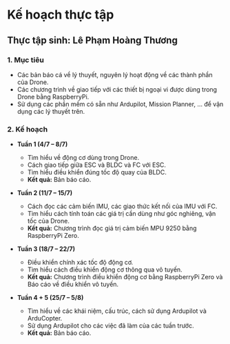 # **Kế hoạch thực tập**

## **Thực tập sinh: Lê Phạm Hoàng Thương** 

### 1. Mục tiêu
- Các bản báo cá về lý thuyết, nguyên lý hoạt động về các thành phần của Drone.
- Các chương trình về giao tiếp với các thiết bị ngoại vi được dùng trong Drone bằng RaspberryPi.
- Sử dụng các phần mềm có sẵn như Ardupilot, Mission Planner, … để vận dụng các lý thuyết trên.

### 2. Kế hoạch
- **Tuần 1 (4/7 – 8/7)**
    - Tìm hiểu về động cơ dùng trong Drone.
    - Cách giao tiếp giữa ESC và BLDC và FC với ESC.
    - Tìm hiểu điều khiển đúng tốc độ quay của BLDC.
    - **Kết quả:** Bản báo cáo.
- **Tuần 2 (11/7 – 15/7)**
    - Cách đọc các cảm biến IMU, các giao thức kết nối của IMU với FC.
    - Tìm hiểu cách tính toán các giá trị cần dùng như góc nghiêng, vận tốc của Drone.
    - **Kết quả:** Chương trình đọc giá trị cảm biến MPU 9250 bằng RaspberryPi Zero.
- **Tuần 3 (18/7 – 22/7)**
    - Điều khiển chính xác tốc độ động cơ.
    - Tìm hiểu cách điều khiển động cơ thông qua vô tuyến.
    - **Kết quả:** Chương trình điều khiển động cơ bằng RaspberryPi Zero và Báo cáo về điều khiển vô tuyến.
    
- **Tuần 4 + 5 (25/7 – 5/8)**
    - Tìm hiểu về các khái niệm, cấu trúc, cách sử dụng Ardupilot và ArduCopter.
    - Sử dụng Ardupilot cho các việc đã làm của các tuần trước.
    - **Kết quả:** Bản báo cáo.

